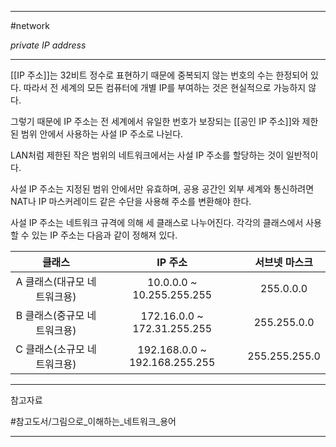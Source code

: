 
---

#network 

*private IP address*

---

[[IP 주소]]는 32비트 정수로 표현하기 때문에 중복되지 않는 번호의 수는 한정되어 있다.
따라서 전 세계의 모든 컴퓨터에 개별 IP를 부여하는 것은 현실적으로 가능하지 않다.

그렇기 때문에 IP 주소는 전 세계에서 유일한 번호가 보장되는 [[공인 IP 주소]]와 제한된 범위 안에서 사용하는 사설 IP 주소로 나뉜다. 

LAN처럼 제한된 작은 범위의 네트워크에서는 사설 IP 주소를 할당하는 것이 일반적이다.

사설 IP 주소는 지정된 범위 안에서만 유효하며, 공용 공간인 외부 세계와 통신하려면 NAT나 IP 마스커레이드 같은 수단을 사용해 주소를 변환해야 한다.

사설 IP 주소는 네트워크 규격에 의해 세 클래스로 나누어진다. 각각의 클래스에서 사용할 수 있는 IP 주소는 다음과 같이 정해져 있다.

|           클래스            |            IP 주소            | 서브넷 마스크 |
|:---------------------------:|:-----------------------------:|:-------------:|
| A 클래스(대규모 네트워크용) |   10.0.0.0 ~ 10.255.255.255   |   255.0.0.0   |
| B 클래스(중규모 네트워크용) |  172.16.0.0 ~ 172.31.255.255  |  255.255.0.0  |
| C 클래스(소규모 네트워크용) | 192.168.0.0 ~ 192.168.255.255 | 255.255.255.0 |

---

참고자료

#참고도서/그림으로_이해하는_네트워크_용어

---